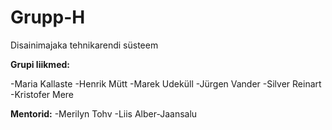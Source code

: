 # Grupp-H
Disainimajaka tehnikarendi süsteem

**Grupi liikmed:**

-Maria Kallaste
-Henrik Mütt
-Marek Udeküll
-Jürgen Vander
-Silver Reinart
-Kristofer Mere

**Mentorid:**
-Merilyn Tohv
-Liis Alber-Jaansalu

